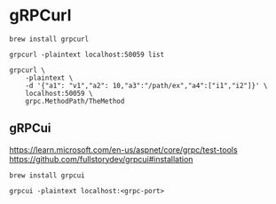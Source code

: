 # gRPCurl

```
brew install grpcurl

grpcurl -plaintext localhost:50059 list

grpcurl \
    -plaintext \
    -d '{"a1": "v1","a2": 10,"a3":"/path/ex","a4":["i1","i2"]}' \
    localhost:50059 \
    grpc.MethodPath/TheMethod
```

## gRPCui

https://learn.microsoft.com/en-us/aspnet/core/grpc/test-tools
https://github.com/fullstorydev/grpcui#installation

```
brew install grpcui

grpcui -plaintext localhost:<grpc-port>
```
